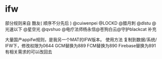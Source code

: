 # ifw
部分规则来自 
酷友( 顺序不分先后 )
@cuiwenpei @LOCKD @腊月刺 @dlstu @光速以下 @星空光
@qvshuo @电疗法师杨永信@苍狗白云@守护blackcat
补充

大量国产appifw规则，是我另一个MAT的IFW版本。
使用方法
复制到数据/系统/ IFW下，修改权限为0644
GCM替换为889
FCM替换为890
Firebase替换为891
有相关需求的可以改回去

